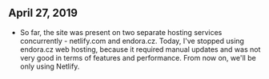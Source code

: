 ## April 27, 2019
 - So far, the site was present on two separate hosting services concurrently - netlify.com and endora.cz. Today, I've stopped using endora.cz web hosting, because it required manual updates and was not very good in terms of features and performance. From now on, we'll be only using Netlify.
